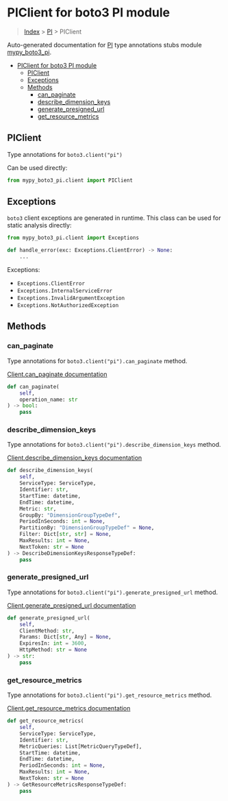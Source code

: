 # PIClient for boto3 PI module

> [Index](../index.md) > [PI](./index.md) > PIClient

Auto-generated documentation for [PI](https://boto3.amazonaws.com/v1/documentation/api/latest/reference/services/pi.html#PI)
type annotations stubs module [mypy_boto3_pi](https://pypi.org/project/mypy-boto3-pi/).

- [PIClient for boto3 PI module](#piclient-for-boto3-pi-module)
  - [PIClient](#piclient)
  - [Exceptions](#exceptions)
  - [Methods](#methods)
    - [can_paginate](#can_paginate)
    - [describe_dimension_keys](#describe_dimension_keys)
    - [generate_presigned_url](#generate_presigned_url)
    - [get_resource_metrics](#get_resource_metrics)

## PIClient

Type annotations for `boto3.client("pi")`

Can be used directly:

```python
from mypy_boto3_pi.client import PIClient
```

## Exceptions


`boto3` client exceptions are generated in runtime. This class can be used for static analysis directly:

```python
from mypy_boto3_pi.client import Exceptions

def handle_error(exc: Exceptions.ClientError) -> None:
    ...
```


Exceptions:

- `Exceptions.ClientError`
- `Exceptions.InternalServiceError`
- `Exceptions.InvalidArgumentException`
- `Exceptions.NotAuthorizedException`


## Methods


### can_paginate

Type annotations for `boto3.client("pi").can_paginate` method.

[Client.can_paginate documentation](https://boto3.amazonaws.com/v1/documentation/api/latest/reference/services/pi.html#PI.Client.can_paginate)

```python
def can_paginate(
    self,
    operation_name: str
) -> bool:
    pass
```

### describe_dimension_keys

Type annotations for `boto3.client("pi").describe_dimension_keys` method.

[Client.describe_dimension_keys documentation](https://boto3.amazonaws.com/v1/documentation/api/latest/reference/services/pi.html#PI.Client.describe_dimension_keys)

```python
def describe_dimension_keys(
    self,
    ServiceType: ServiceType,
    Identifier: str,
    StartTime: datetime,
    EndTime: datetime,
    Metric: str,
    GroupBy: "DimensionGroupTypeDef",
    PeriodInSeconds: int = None,
    PartitionBy: "DimensionGroupTypeDef" = None,
    Filter: Dict[str, str] = None,
    MaxResults: int = None,
    NextToken: str = None
) -> DescribeDimensionKeysResponseTypeDef:
    pass
```

### generate_presigned_url

Type annotations for `boto3.client("pi").generate_presigned_url` method.

[Client.generate_presigned_url documentation](https://boto3.amazonaws.com/v1/documentation/api/latest/reference/services/pi.html#PI.Client.generate_presigned_url)

```python
def generate_presigned_url(
    self,
    ClientMethod: str,
    Params: Dict[str, Any] = None,
    ExpiresIn: int = 3600,
    HttpMethod: str = None
) -> str:
    pass
```

### get_resource_metrics

Type annotations for `boto3.client("pi").get_resource_metrics` method.

[Client.get_resource_metrics documentation](https://boto3.amazonaws.com/v1/documentation/api/latest/reference/services/pi.html#PI.Client.get_resource_metrics)

```python
def get_resource_metrics(
    self,
    ServiceType: ServiceType,
    Identifier: str,
    MetricQueries: List[MetricQueryTypeDef],
    StartTime: datetime,
    EndTime: datetime,
    PeriodInSeconds: int = None,
    MaxResults: int = None,
    NextToken: str = None
) -> GetResourceMetricsResponseTypeDef:
    pass
```